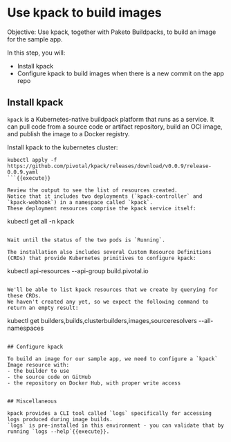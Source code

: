 # Use kpack to build images

Objective:
Use kpack, together with Paketo Buildpacks, to build an image for the sample app.

In this step, you will:
- Install kpack
- Configure kpack to build images when there is a new commit on the app repo

## Install kpack

`kpack` is a Kubernetes-native buildpack platform that runs as a service.
It can pull code from a source code or artifact repository, build an OCI image, and publish the image to a Docker registry.

Install kpack to the kubernetes cluster:

```
kubectl apply -f https://github.com/pivotal/kpack/releases/download/v0.0.9/release-0.0.9.yaml
```{{execute}}

Review the output to see the list of resources created.
Notice that it includes two deployments (`kpack-controller` and `kpack-webhook`) in a namespace called `kpack`.
These deployment resources comprise the kpack service itself:

```
kubectl get all -n kpack
```{{execute}}

Wait until the status of the two pods is `Running`.

The installation also includes several Custom Resource Definitions (CRDs) that provide Kubernetes primitives to configure kpack:
```
kubectl api-resources --api-group build.pivotal.io
```{{execute}}

We'll be able to list kpack resources that we create by querying for these CRDs.
We haven't created any yet, so we expect the following command to return an empty result:
```
kubectl get builders,builds,clusterbuilders,images,sourceresolvers --all-namespaces
```{{execute}}

## Configure kpack

To build an image for our sample app, we need to configure a `kpack` Image resource with:
- the builder to use
- the source code on GitHub
- the repository on Docker Hub, with proper write access


## Miscellaneous

kpack provides a CLI tool called `logs` specifically for accessing logs produced during image builds.
`logs` is pre-installed in this environment - you can validate that by running `logs --help`{{execute}}.
